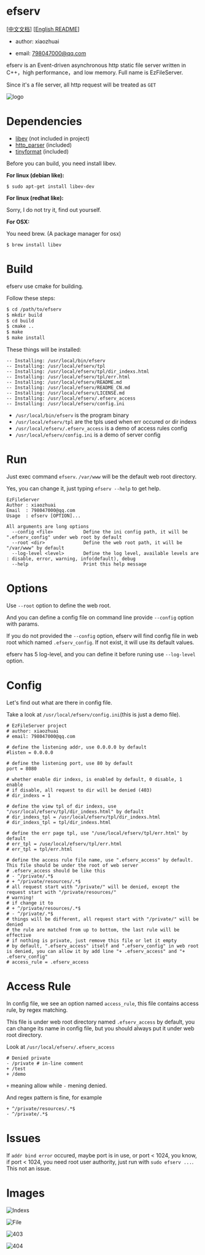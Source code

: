 # efserv

[[中文文档](README_CN.md)] [[English README](README.md)]

* author: xiaozhuai

* email: 798047000@qq.com

efserv is an Event-driven asynchronous http static file server written in C++，high performance，and low memory. Full name is EzFileServer.

Since it's a file server, all http request will be treated as `GET`

![logo](logo.png)

# Dependencies
* [libev](http://software.schmorp.de/pkg/libev.html) (not included in project)
* [http_parser](https://github.com/nodejs/http-parser) (included)
* [tinyformat](https://github.com/c42f/tinyformat) (included)

Before you can build, you need install libev.

**For linux (debian like):**

```
$ sudo apt-get install libev-dev
```

**For linux (redhat like):**

Sorry, I do not try it, find out yourself.

**For OSX:**

You need brew. (A package manager for osx)

```
$ brew install libev
```

# Build

efserv use cmake for building. 

Follow these steps:

``` bash
$ cd /path/to/efserv
$ mkdir build
$ cd build
$ cmake ..
$ make
$ make install
```

These things will be installed:
```
-- Installing: /usr/local/bin/efserv
-- Installing: /usr/local/efserv/tpl
-- Installing: /usr/local/efserv/tpl/dir_indexs.html
-- Installing: /usr/local/efserv/tpl/err.html
-- Installing: /usr/local/efserv/README.md
-- Installing: /usr/local/efserv/README_CN.md
-- Installing: /usr/local/efserv/LICENSE.md
-- Installing: /usr/local/efserv/.efserv_access
-- Installing: /usr/local/efserv/config.ini
```

* `/usr/local/bin/efserv` is the program binary
* `/usr/local/efserv/tpl` are the tpls used when err occured or dir indexs
* `/usr/local/efserv/.efserv_access` is a demo of access rules config
* `/usr/local/efserv/config.ini` is a demo of server config


# Run

Just exec command `efserv`.
`/var/www` will be the default web root directory.

Yes, you can change it, just typing `efserv --help` to get help.

```
EzFileServer
Author : xiaozhuai
Email  : 798047000@qq.com
Usage  : efserv [OPTION]...

All arguments are long options
  --config <file>           Define the ini config path, it will be ".efserv_config" under web root by default
  --root <dir>              Define the web root path, it will be "/var/www" by default
  --log-level <level>       Define the log level, available levels are : disable, error, warning, info(default), debug
  --help                    Print this help message
```

# Options

Use `--root` option to define the web root.

And you can define a config file on command line provide `--config` option with params.

If you do not provided the `--config` option, efserv will find config file in web root which named `.efserv_config`. If not exist, it will use its default values.

efserv has 5 log-level, and you can define it before runing use `--log-level` option.

# Config

Let's find out what are there in config file.

Take a look at `/usr/local/efserv/config.ini`(this is just a demo file).

```
# EzFileServer project
# author: xiaozhuai
# email: 798047000@qq.com

# define the listening addr, use 0.0.0.0 by default
#listen = 0.0.0.0

# define the listening port, use 80 by default
port = 8080

# whether enable dir indexs, is enabled by default, 0 disable, 1 enable
# if disable, all request to dir will be denied (403)
# dir_indexs = 1

# define the view tpl of dir indexs, use "/usr/local/efserv/tpl/dir_indexs.html" by default
# dir_indexs_tpl = /usr/local/efserv/tpl/dir_indexs.html
# dir_indexs_tpl = tpl/dir_indexs.html

# define the err page tpl, use "/use/local/efserv/tpl/err.html" by default
# err_tpl = /use/local/efserv/tpl/err.html
# err_tpl = tpl/err.html

# define the access rule file name, use ".efserv_access" by default. This file should be under the root of web server
# .efserv_access should be like this
# - ^/private/.*$
# + ^/private/resources/.*$
# all request start with "/private/" will be denied, except the request start with "/private/resources/"
# warning!
# if change it to
# + ^/private/resources/.*$
# - ^/private/.*$
# things will be different, all request start with "/private/" will be denied
# the rule are matched from up to bottom, the last rule will be effective
# if nothing is private, just remove this file or let it empty
# by default, ".efserv_access" itself and ".efserv_config" in web root is denied, you can allow it by add line "+ .efserv_access" and "+ .efserv_config"
# access_rule = .efserv_access
```

# Access Rule

In config file, we see an option named `access_rule`, this file contains access rule, by regex matching.

This file is under web root directory named `.efserv_access` by default, you can change its name in config file, but you should always put it under web root directory.

Look at `/usr/local/efserv/.efserv_access`

```
# Denied private
- /private # in-line comment
+ /test
+ /demo
```

`+` meaning allow while `-` mening denied.

And regex pattern is fine, for example

```
+ ^/private/resources/.*$
- ^/private/.*$
```

# Issues

If `addr bind error` occured, maybe port is in use, or port < 1024, 
you know, if port < 1024, you need root user authority, just run with `sudo efserv ...`.
This not an issue.
 
# Images

![Indexs](imgs/indexs.png)

![File](imgs/file.png)

![403](imgs/403.png)

![404](imgs/404.png)